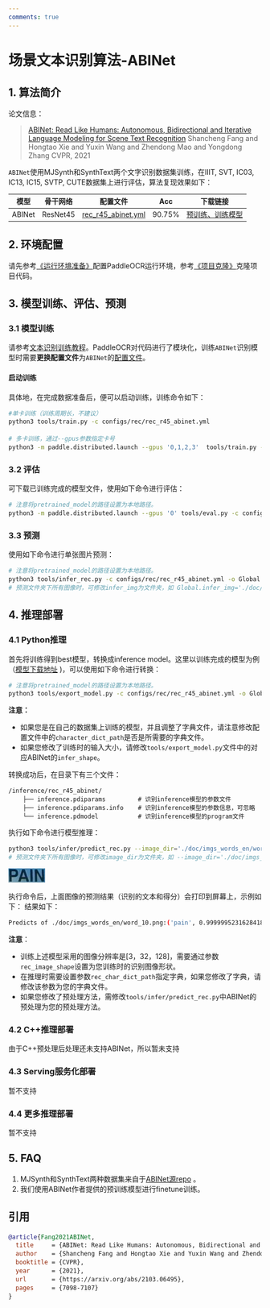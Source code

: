 ```yaml
---
comments: true
---
```


# 场景文本识别算法-ABINet

## 1. 算法简介

论文信息：
> [ABINet: Read Like Humans: Autonomous, Bidirectional and Iterative Language Modeling for Scene Text Recognition](https://openaccess.thecvf.com/content/CVPR2021/papers/Fang_Read_Like_Humans_Autonomous_Bidirectional_and_Iterative_Language_Modeling_for_CVPR_2021_paper.pdf)
> Shancheng Fang and Hongtao Xie and Yuxin Wang and Zhendong Mao and Yongdong Zhang
> CVPR, 2021

`ABINet`使用MJSynth和SynthText两个文字识别数据集训练，在IIIT, SVT, IC03, IC13, IC15, SVTP, CUTE数据集上进行评估，算法复现效果如下：

|模型|骨干网络|配置文件|Acc|下载链接|
| --- | --- | --- | --- | --- |
|ABINet|ResNet45|[rec_r45_abinet.yml](https://github.com/PaddlePaddle/PaddleOCR/tree/main/configs/rec/rec_r45_abinet.yml)|90.75%|[预训练、训练模型](https://paddleocr.bj.bcebos.com/rec_r45_abinet_train.tar)|

## 2. 环境配置

请先参考[《运行环境准备》](../../ppocr/environment.md)配置PaddleOCR运行环境，参考[《项目克隆》](../../ppocr/blog/clone.md)克隆项目代码。

## 3. 模型训练、评估、预测

### 3.1 模型训练

请参考[文本识别训练教程](../../ppocr/model_train/recognition.md)。PaddleOCR对代码进行了模块化，训练`ABINet`识别模型时需要**更换配置文件**为`ABINet`的[配置文件](https://github.com/PaddlePaddle/PaddleOCR/tree/main/configs/rec/rec_r45_abinet.yml)。

#### 启动训练

具体地，在完成数据准备后，便可以启动训练，训练命令如下：

```bash linenums="1"
#单卡训练（训练周期长，不建议）
python3 tools/train.py -c configs/rec/rec_r45_abinet.yml

# 多卡训练，通过--gpus参数指定卡号
python3 -m paddle.distributed.launch --gpus '0,1,2,3'  tools/train.py -c configs/rec/rec_r45_abinet.yml
```

### 3.2 评估

可下载已训练完成的模型文件，使用如下命令进行评估：

```bash linenums="1"
# 注意将pretrained_model的路径设置为本地路径。
python3 -m paddle.distributed.launch --gpus '0' tools/eval.py -c configs/rec/rec_r45_abinet.yml -o Global.pretrained_model=./rec_r45_abinet_train/best_accuracy
```

### 3.3 预测

使用如下命令进行单张图片预测：

```bash linenums="1"
# 注意将pretrained_model的路径设置为本地路径。
python3 tools/infer_rec.py -c configs/rec/rec_r45_abinet.yml -o Global.infer_img='./doc/imgs_words_en/word_10.png' Global.pretrained_model=./rec_r45_abinet_train/best_accuracy
# 预测文件夹下所有图像时，可修改infer_img为文件夹，如 Global.infer_img='./doc/imgs_words_en/'。
```

## 4. 推理部署

### 4.1 Python推理

首先将训练得到best模型，转换成inference model。这里以训练完成的模型为例（[模型下载地址](https://paddleocr.bj.bcebos.com/rec_r45_abinet_train.tar) )，可以使用如下命令进行转换：

```bash linenums="1"
# 注意将pretrained_model的路径设置为本地路径。
python3 tools/export_model.py -c configs/rec/rec_r45_abinet.yml -o Global.pretrained_model=./rec_r45_abinet_train/best_accuracy Global.save_inference_dir=./inference/rec_r45_abinet/
```

**注意：**

- 如果您是在自己的数据集上训练的模型，并且调整了字典文件，请注意修改配置文件中的`character_dict_path`是否是所需要的字典文件。
- 如果您修改了训练时的输入大小，请修改`tools/export_model.py`文件中的对应ABINet的`infer_shape`。

转换成功后，在目录下有三个文件：

```text linenums="1"
/inference/rec_r45_abinet/
    ├── inference.pdiparams         # 识别inference模型的参数文件
    ├── inference.pdiparams.info    # 识别inference模型的参数信息，可忽略
    └── inference.pdmodel           # 识别inference模型的program文件
```

执行如下命令进行模型推理：

```bash linenums="1"
python3 tools/infer/predict_rec.py --image_dir='./doc/imgs_words_en/word_10.png' --rec_model_dir='./inference/rec_r45_abinet/' --rec_algorithm='ABINet' --rec_image_shape='3,32,128' --rec_char_dict_path='./ppocr/utils/ic15_dict.txt'
# 预测文件夹下所有图像时，可修改image_dir为文件夹，如 --image_dir='./doc/imgs_words_en/'。
```

![img](./images/word_10.png)

执行命令后，上面图像的预测结果（识别的文本和得分）会打印到屏幕上，示例如下：
结果如下：

```bash linenums="1"
Predicts of ./doc/imgs_words_en/word_10.png:('pain', 0.9999995231628418)
```

**注意**：

- 训练上述模型采用的图像分辨率是[3，32，128]，需要通过参数`rec_image_shape`设置为您训练时的识别图像形状。
- 在推理时需要设置参数`rec_char_dict_path`指定字典，如果您修改了字典，请修改该参数为您的字典文件。
- 如果您修改了预处理方法，需修改`tools/infer/predict_rec.py`中ABINet的预处理为您的预处理方法。

### 4.2 C++推理部署

由于C++预处理后处理还未支持ABINet，所以暂未支持

### 4.3 Serving服务化部署

暂不支持

### 4.4 更多推理部署

暂不支持

## 5. FAQ

1. MJSynth和SynthText两种数据集来自于[ABINet源repo](https://github.com/FangShancheng/ABINet) 。
2. 我们使用ABINet作者提供的预训练模型进行finetune训练。

## 引用

```bibtex
@article{Fang2021ABINet,
  title     = {ABINet: Read Like Humans: Autonomous, Bidirectional and Iterative Language Modeling for Scene Text Recognition},
  author    = {Shancheng Fang and Hongtao Xie and Yuxin Wang and Zhendong Mao and Yongdong Zhang},
  booktitle = {CVPR},
  year      = {2021},
  url       = {https://arxiv.org/abs/2103.06495},
  pages     = {7098-7107}
}
```
